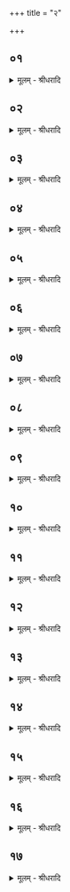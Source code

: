 +++
title = "२"

+++


## ०१
<details><summary>मूलम् - श्रीधरादि</summary>

य᳘त्र वै᳘ यज्ञ᳘स्य शिरो᳘ ऽच्छिद्यत॥  
त᳘स्य र᳘सो द्रु᳘त्वापः प्र᳘विवेष ते᳘नै᳘वैतद्र᳘सेना᳘पः स्यन्दन्ते त᳘मे᳘वैतद्र᳘सᳫँ᳭ स्य᳘न्दमानं मन्यन्ते॥
</details>

## ०२
<details><summary>मूलम् - श्रीधरादि</summary>

स य᳘द्वसतीव᳘रीरच्छै᳘ति॥  
त᳘मे᳘वैतद्र᳘समात्दृ᳘त्य यज्ञे᳘ दधाति र᳘सवन्तं यज्ञं᳘ करोति त᳘स्माद्व᳘सतीवरीर᳘च्छैति[[!!]]॥
</details>

## ०३
<details><summary>मूलम् - श्रीधरादि</summary>

ता वै स᳘र्व्वेषु स᳘वनेषु व्वि᳘भजति॥  
स᳘र्व्वेष्वे᳘वैतत्स᳘वनेषु र᳘सं दधाति स᳘र्व्वाणि स᳘वनानि र᳘सवन्ति करोति त᳘स्मात्स᳘र्वेषु स᳘वनेषु विभजति[[!!]]॥
</details>

## ०४
<details><summary>मूलम् - श्रीधरादि</summary>

ता वै स्य᳘न्दमानानां गृह्णीयात्॥  
(दै) ऐद्धि स᳘ यज्ञ᳘स्य र᳘सस्त᳘स्मात्स्य᳘न्दमानानां गृह्णीयात्॥
</details>

## ०५
<details><summary>मूलम् - श्रीधरादि</summary>

(द्गो) गोपीथा᳘य वा᳘ ऽएता᳘ गृह्यन्ते॥  
स᳘र्व्वं वा᳘ ऽइद᳘मन्य᳘दिलय᳘ति य᳘दिदं किञ्चा᳘पि᳘ यो ऽयं प᳘वते᳘ ऽथैता᳘ एव᳘ नेलयन्ति त᳘स्मात्स्य᳘न्दमानानां गृह्णीयात्॥
</details>

## ०६
<details><summary>मूलम् - श्रीधरादि</summary>

(द्दि᳘) दि᳘वा गृह्णीयात्॥  
(त्प᳘) प᳘श्यन्य᳘ज्ञ᳘स्य र᳘सं गृह्णानी᳘ति त᳘स्माद्दि᳘वा गृह्णीयादेत᳘स्मै वै᳘ गृह्णाति य᳘ एष त᳘पति व्वि᳘श्वेभ्यो᳘ ह्येना देवे᳘भ्यो गृह्णाति[[!!]] रश्म᳘यो᳘ ह्यस्य[[!!]] व्वि᳘श्वे देवास्त᳘स्माद्दि᳘वा गृह्णीयाद्दि᳘वेव वा᳘ एष त᳘स्माद्वेव दि᳘वा गृह्णीयात्॥
</details>

## ०७
<details><summary>मूलम् - श्रीधरादि</summary>

(दे) एत᳘द्ध वै व्वि᳘श्वे देवाः᳘॥  
(वा) य᳘जमानस्य गृहाना᳘गच्छन्ति स यः᳘ पु᳘रादित्य᳘स्यास्तमया᳘द्वसतीव᳘रीर्गृह्णा᳘ति य᳘था श्रे᳘यस्यागमिष्य᳘त्यावसथेनो᳘पकॢप्तेनोपा᳘सीतैवं तत्त᳘ ऽएत᳘द्धविः प्र᳘विशन्ति त᳘ ऽएता᳘सु व्वसतीवरीषू᳘पवस᳘न्ति[[!!]] स[[!!]] ऽउपवसथः[[!!]]॥
</details>

## ०८
<details><summary>मूलम् - श्रीधरादि</summary>

स यस्या᳘ गृहीता अभ्यस्तमियात्[[!!]]॥  
(त्त᳘) त᳘त्र प्रा᳘यश्चित्तिः क्रियते य᳘दि पु᳘रेजानः स्या᳘न्निना᳘ह्याद्गृह्णीयाद्दिवा[[!!]] हि त᳘स्य ताः᳘ पुरा᳘ गृहीताभ᳘वन्ति य᳘द्यु ऽअ᳘नीजानः स्याद्य᳘ एन᳘मीजान[[!!]] उपा᳘वसितो वा पर्य᳘वसितो वा स्यात्त᳘स्य निना᳘ह्याद् गृह्णीयाद्दि᳘वा हि त᳘स्य ताः᳘ पुरा᳘ गृहीता भ᳘वन्ति॥
</details>

## ०९
<details><summary>मूलम् - श्रीधरादि</summary>

य᳘द्यु ऽएत᳘दुभ᳘यं न᳘ व्विन्दे᳘त्॥  
(दु) उल्कुषी᳘मे᳘वादा᳘योपप᳘रेयात्ता᳘मुप᳘र्युपरि धार᳘यन्गृह्णीयाद्धि᳘रण्यं वोप᳘र्युपरि धार᳘यन्गृह्णीयात्त᳘देत᳘स्य रूपं᳘ क्रिय᳘ते य[[!!]] एष त᳘पति॥
</details>

## १०
<details><summary>मूलम् - श्रीधरादि</summary>

(त्य) अथातो गृह्णा᳘त्येव᳘॥  
हवि᳘ष्मतीरिमा ऽआ᳘प इ᳘ति यज्ञ᳘स्य᳘ ह्यासु र᳘सः प्रा᳘विशत्त᳘स्मादाह हवि᳘ष्मतीरिमा[[!!]] आ᳘प इ᳘ति हविष्मा३ँ ऽआ᳘विवासती᳘ति हवि᳘ष्मा᳘न्ह्येना य᳘जमान आवि᳘वासति त᳘स्मादा᳘ह हवि᳘ष्मा३ँ ऽआ᳘विवासती᳘ति॥
</details>

## ११
<details><summary>मूलम् - श्रीधरादि</summary>

हवि᳘ष्मान्देवो᳘ ऽअध्वर इ᳘ति॥  
(त्य) अध्वरो वै᳘ यज्ञस्तद्य᳘स्मै यज्ञा᳘य गृह्णा᳘ति त᳘ᳫं᳘ हवि᳘ष्मन्तं करोति त᳘स्मादाह हवि᳘ष्मान्देवो᳘ ऽअध्वर इ᳘ति॥
</details>

## १२
<details><summary>मूलम् - श्रीधरादि</summary>

हवि᳘ष्मा३ँ ऽअस्तु सू᳘र्य इ᳘ति॥  
(त्ये) एत᳘स्मै वै᳘ गृह्णाति य᳘ एष त᳘पति व्वि᳘श्वेभ्यो᳘ ह्येना देवे᳘भ्यो गृह्णा᳘ति रश्म᳘यो᳘ ह्यस्य[[!!]] व्वि᳘श्वे देवास्त᳘स्मादाह हवि᳘ष्मा३ँ ऽअस्तु सू᳘र्य इ᳘ति॥
</details>

## १३
<details><summary>मूलम् - श्रीधरादि</summary>

ता᳘ आत्दृ᳘त्य जघ᳘नेन गा᳘र्हपत्यᳫं᳭ सादयति॥  
(त्य) अग्नेर्व्वो᳘ ऽपन्नगृहस्य स᳘दसि सादयामी᳘त्यग्नेर्व्वो᳘ ऽनार्त्तगृहस्य स᳘दसि सादयामी᳘त्ये᳘वैत᳘दाहा᳘थ य᳘दाग्नीषोमी᳘यः पशुः᳘ सन्ति᳘ष्ठते᳘ ऽथ प᳘रिहरति व्यु᳘त्क्रामते᳘त्याहा᳘ग्रेण हविर्द्धा᳘ने य᳘जमान आस्ते ता आ᳘दत्ते॥
</details>

## १४
<details><summary>मूलम् - श्रीधरादि</summary>

स द᳘क्षिणेन नि᳘ष्क्रामति॥  
ता द᳘क्षिणायाᳫं᳭ श्रो᳘णौ सादयतीन्द्राग्न्यो᳘र्भागधे᳘यी स्थे᳘ति व्वि᳘श्वेभ्यो[[!!]] ह्येना देवे᳘भ्यो गृह्णा᳘तीन्द्राग्नी हि व्वि᳘श्वे देवास्ताः पु᳘नरात्दृत्या᳘ग्रेण प᳘त्नीᳫं᳭ सादयति स᳘ जघ᳘नेन प᳘त्नीं पर्ये᳘त्य ता आ᳘दत्ते॥
</details>

## १५
<details><summary>मूलम् - श्रीधरादि</summary>

स उ᳘त्तरेण निष्क्रामति[[!!]]॥  
ता उ᳘त्तरायाᳫं᳭ श्रो᳘णौ सादयति मित्राव᳘रुणयोर्भागधे᳘यी स्थे᳘ति᳘ नैव᳘ᳫं᳘ सादयेद᳘तिरिक्तमेत᳘न्नैव᳘ᳫं᳘ सम्पत्स᳘म्पद्यत ऽइन्द्राग्न्यो᳘र्भागधे᳘यी स्थे᳘त्येव᳘ ब्रूयात्त᳘देवा᳘नतिरिक्तं त᳘था सम्पत्स᳘म्पद्यते॥
</details>

## १६
<details><summary>मूलम् - श्रीधरादि</summary>

गु᳘प्त्यै वा᳘ ऽएताः प᳘रिह्रियन्ते॥  
(न्ते ऽग्निः) अग्निः[[!!]] पुर᳘स्ताद᳘थैताः᳘ समन्तं प᳘ल्यङ्ग्यन्ते नाष्ट्रा र᳘क्षाᳫं᳭स्यपघ्न᳘त्यस्ता आ᳘ग्नीध्रे सादयति व्वि᳘श्वेषां देवा᳘नां भागधे᳘यी स्थे᳘ति त᳘दासु व्वि᳘श्वान्देवान्त्सं᳘वेशयत्येते वै व्व᳘सतां व᳘रं त᳘स्माद्वसतीव᳘र्यो ना᳘म व्व᳘सताᳫं᳭ ह वै व्व᳘रं भवति य᳘ एव᳘मेतद्वे᳘द॥
</details>

## १७
<details><summary>मूलम् - श्रीधरादि</summary>

ता᳘नि वा᳘ ऽएता᳘नि सप्त य᳘जूᳫँ᳭षि भवन्ति॥  
चतु᳘र्भिर्गृह्णात्ये᳘केन जघ᳘नेन गार्हपत्यᳫँ᳭सादयत्ये᳘केन प᳘रिहरत्ये᳘केना᳘ग्नीध्रे ता᳘नि सप्त य᳘त्र वै᳘ व्वाचः प्र᳘जातानि छ᳘न्दाᳫँ᳭सि सप्त᳘पदा वै ते᳘षां परा᳘र्द्ध्या श᳘क्वर्येता᳘मभिसम्प᳘दं त᳘स्मात्सप्त य᳘जूᳫँ᳭षि भवन्ति॥
</details>